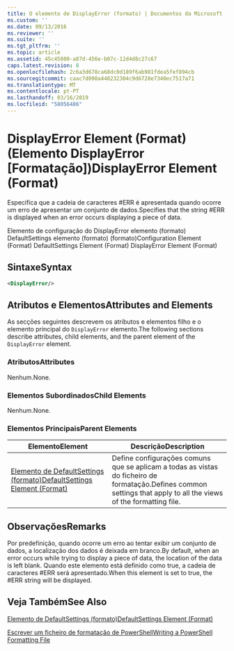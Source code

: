 ```yaml
---
title: O elemento de DisplayError (formato) | Documentos da Microsoft
ms.custom: ''
ms.date: 09/13/2016
ms.reviewer: ''
ms.suite: ''
ms.tgt_pltfrm: ''
ms.topic: article
ms.assetid: 45c45800-a87d-456e-b07c-12d4d8c27c67
caps.latest.revision: 8
ms.openlocfilehash: 2c6a3d678ca68dc0d189f6ab981fdea5fef894cb
ms.sourcegitcommit: caac7d098a448232304c9d6728e7340ec7517a71
ms.translationtype: MT
ms.contentlocale: pt-PT
ms.lasthandoff: 03/16/2019
ms.locfileid: "58056486"
---
```

# <a name="displayerror-element-format"></a><span data-ttu-id="acca3-102">DisplayError Element (Format) (Elemento DisplayError [Formatação])</span><span class="sxs-lookup"><span data-stu-id="acca3-102">DisplayError Element (Format)</span></span>

<span data-ttu-id="acca3-103">Especifica que a cadeia de caracteres #ERR é apresentada quando ocorre um erro de apresentar um conjunto de dados.</span><span class="sxs-lookup"><span data-stu-id="acca3-103">Specifies that the string #ERR is displayed when an error occurs displaying a piece of data.</span></span>

<span data-ttu-id="acca3-104">Elemento de configuração do DisplayError elemento (formato) DefaultSettings elemento (formato) (formato)</span><span class="sxs-lookup"><span data-stu-id="acca3-104">Configuration Element (Format) DefaultSettings Element (Format) DisplayError Element (Format)</span></span>

## <a name="syntax"></a><span data-ttu-id="acca3-105">Sintaxe</span><span class="sxs-lookup"><span data-stu-id="acca3-105">Syntax</span></span>

```xml
<DisplayError/>
```

## <a name="attributes-and-elements"></a><span data-ttu-id="acca3-106">Atributos e Elementos</span><span class="sxs-lookup"><span data-stu-id="acca3-106">Attributes and Elements</span></span>

<span data-ttu-id="acca3-107">As secções seguintes descrevem os atributos e elementos filho e o elemento principal do `DisplayError` elemento.</span><span class="sxs-lookup"><span data-stu-id="acca3-107">The following sections describe attributes, child elements, and the parent element of the `DisplayError` element.</span></span>

### <a name="attributes"></a><span data-ttu-id="acca3-108">Atributos</span><span class="sxs-lookup"><span data-stu-id="acca3-108">Attributes</span></span>

<span data-ttu-id="acca3-109">Nenhum.</span><span class="sxs-lookup"><span data-stu-id="acca3-109">None.</span></span>

### <a name="child-elements"></a><span data-ttu-id="acca3-110">Elementos Subordinados</span><span class="sxs-lookup"><span data-stu-id="acca3-110">Child Elements</span></span>

<span data-ttu-id="acca3-111">Nenhum.</span><span class="sxs-lookup"><span data-stu-id="acca3-111">None.</span></span>

### <a name="parent-elements"></a><span data-ttu-id="acca3-112">Elementos Principais</span><span class="sxs-lookup"><span data-stu-id="acca3-112">Parent Elements</span></span>

|<span data-ttu-id="acca3-113">Elemento</span><span class="sxs-lookup"><span data-stu-id="acca3-113">Element</span></span>|<span data-ttu-id="acca3-114">Descrição</span><span class="sxs-lookup"><span data-stu-id="acca3-114">Description</span></span>|
|-------------|-----------------|
|[<span data-ttu-id="acca3-115">Elemento de DefaultSettings (formato)</span><span class="sxs-lookup"><span data-stu-id="acca3-115">DefaultSettings Element (Format)</span></span>](./defaultsettings-element-format.md)|<span data-ttu-id="acca3-116">Define configurações comuns que se aplicam a todas as vistas do ficheiro de formatação.</span><span class="sxs-lookup"><span data-stu-id="acca3-116">Defines common settings that apply to all the views of the formatting file.</span></span>|

## <a name="remarks"></a><span data-ttu-id="acca3-117">Observações</span><span class="sxs-lookup"><span data-stu-id="acca3-117">Remarks</span></span>

<span data-ttu-id="acca3-118">Por predefinição, quando ocorre um erro ao tentar exibir um conjunto de dados, a localização dos dados é deixada em branco.</span><span class="sxs-lookup"><span data-stu-id="acca3-118">By default, when an error occurs while trying to display a piece of data, the location of the data is left blank.</span></span> <span data-ttu-id="acca3-119">Quando este elemento está definido como true, a cadeia de caracteres #ERR será apresentado.</span><span class="sxs-lookup"><span data-stu-id="acca3-119">When this element is set to true, the #ERR string will be displayed.</span></span>

## <a name="see-also"></a><span data-ttu-id="acca3-120">Veja Também</span><span class="sxs-lookup"><span data-stu-id="acca3-120">See Also</span></span>

[<span data-ttu-id="acca3-121">Elemento de DefaultSettings (formato)</span><span class="sxs-lookup"><span data-stu-id="acca3-121">DefaultSettings Element (Format)</span></span>](./defaultsettings-element-format.md)

[<span data-ttu-id="acca3-122">Escrever um ficheiro de formatação de PowerShell</span><span class="sxs-lookup"><span data-stu-id="acca3-122">Writing a PowerShell Formatting File</span></span>](./writing-a-powershell-formatting-file.md)
